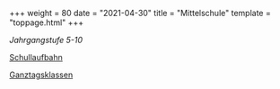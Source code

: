 +++
weight = 80
date = "2021-04-30"
title = "Mittelschule"
template = "toppage.html"
+++

_Jahrgangstufe 5-10_
<div class="gallery" style="display: block;">
<a href="/images/schullaufbahn-mittelschule.png">
Schullaufbahn
</a>
</div>

[Ganztagsklassen](/schullebenseiten/ganztagsklassen/)


